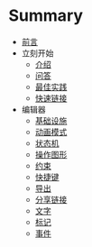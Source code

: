 # Summary
* [前言](README.md)
* 立刻开始
  * [介绍](introduction.md)
  * [问答](FAQ.md)
  * [最佳实践](best-practices.md)
  * [快速链接](quick-links.md)
* 编辑器
  * [基础设施](fundamentals.md)
  * [动画模式](animate-mode.md)
  * [状态机](state-machine.md)
  * [操作图形](manipulating-shapes.md)
  * [约束](constraints.md)
  * [快捷键](keyboard-shortcuts.md)
  * [导出](exporting.md)
  * [分享链接](share-links.md)
  * [文字](text.md)
  * [标记](tagging.md)
  * [事件](events.md)